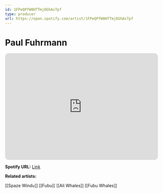 ```yaml
---
id: 1FPeQPfW0HTTmjOGhAsTpf
type: producer
url: https://open.spotify.com/artist/1FPeQPfW0HTTmjOGhAsTpf
---
```

# Paul Fuhrmann

<iframe style="border-radius:12px" src="https://open.spotify.com/embed/artist/1FPeQPfW0HTTmjOGhAsTpf" width="100%" height="352" frameBorder="0" allowfullscreen="" allow="autoplay; clipboard-write; encrypted-media; fullscreen; picture-in-picture" loading="lazy"></iframe>

**Spotify URL:** [Link](https://open.spotify.com/artist/1FPeQPfW0HTTmjOGhAsTpf)

**Related artists:**

[[Spaze Windu]]
[[Fubu]]
[[Ali Whales]]
[[Fubu Whales]]
